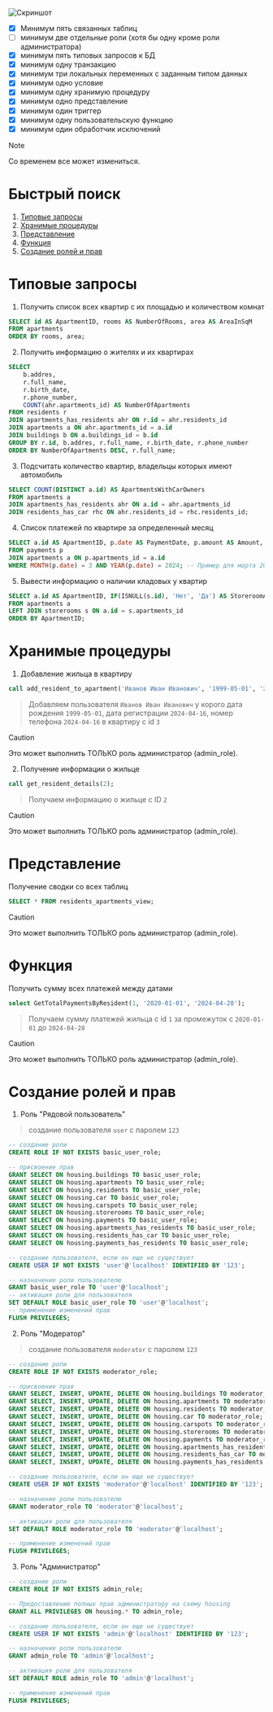 ![Скриншот](https://cdn.discordapp.com/attachments/1218231417465606184/1234164167636680814/lastvar.png?ex=662fbc73&is=662e6af3&hm=be882049cdc9abd8ac807970f7c188f195418a829334f8917701c289303bc363&)
- [x] Минимум пять связанных таблиц
- [ ] минимум две отдельные роли (хотя бы одну кроме роли администратора)
- [x] минимум пять типовых запросов к БД
- [x] минимум одну транзакцию
- [x] минимум три локальных переменных с заданным типом данных
- [x] минимум одно условие
- [x] минимум одну хранимую процедуру
- [x] минимум одно представление
- [x] минимум один триггер
- [x] минимум одну пользовательскую функцию
- [x] минимум один обработчик исключений

> [!NOTE]
> Со временем все может измениться.
>

# Быстрый поиск 
1. [Типовые запросы](https://github.com/ColinsBlares/cource_work?tab=readme-ov-file#типовые-запросы)
2. [Хранимые процедуры](https://github.com/ColinsBlares/cource_work?tab=readme-ov-file#хранимые-процедуры)
3. [Представление](https://github.com/ColinsBlares/cource_work?tab=readme-ov-file#представление)
4. [Функция](https://github.com/ColinsBlares/cource_work?tab=readme-ov-file#функция)
5. [Создание ролей и прав](https://github.com/ColinsBlares/cource_work?tab=readme-ov-file#создание-ролей-и-прав)

# Типовые запросы

1. Получить список всех квартир с их площадью и количеством комнат
```sql
SELECT id AS ApartmentID, rooms AS NumberOfRooms, area AS AreaInSqM
FROM apartments
ORDER BY rooms, area;
```

2. Получить информацию о жителях и их квартирах
```sql
SELECT 
    b.addres, 
    r.full_name, 
    r.birth_date, 
    r.phone_number,
    COUNT(ahr.apartments_id) AS NumberOfApartments
FROM residents r
JOIN apartments_has_residents ahr ON r.id = ahr.residents_id
JOIN apartments a ON ahr.apartments_id = a.id
JOIN buildings b ON a.buildings_id = b.id
GROUP BY r.id, b.addres, r.full_name, r.birth_date, r.phone_number
ORDER BY NumberOfApartments DESC, r.full_name; 

```

3. Подсчитать количество квартир, владельцы которых имеют автомобиль
```sql
SELECT COUNT(DISTINCT a.id) AS ApartmentsWithCarOwners
FROM apartments a
JOIN apartments_has_residents ahr ON a.id = ahr.apartments_id
JOIN residents_has_car rhc ON ahr.residents_id = rhc.residents_id;
```
4. Список платежей по квартире за определенный месяц
```sql
SELECT a.id AS ApartmentID, p.date AS PaymentDate, p.amount AS Amount, p.type AS PaymentType
FROM payments p
JOIN apartments a ON p.apartments_id = a.id
WHERE MONTH(p.date) = 3 AND YEAR(p.date) = 2024; -- Пример для марта 2024

```

5. Вывести информацию о наличии кладовых у квартир
```sql
SELECT a.id AS ApartmentID, IF(ISNULL(s.id), 'Нет', 'Да') AS StoreroomAvailable
FROM apartments a
LEFT JOIN storerooms s ON a.id = s.apartments_id
ORDER BY ApartmentID;
```

# Хранимые процедуры

1. Добавление жильца в квартиру
```sql
call add_resident_to_apartment('Иванов Иван Иванович', '1999-05-01', '2024-04-16', '+7999999999', 3);
```
>Добавляем пользователя ```Иванов Иван Иванович``` у корого дата рождения ```1999-05-01```, дата регистрации ```2024-04-16```, номер телефона ```2024-04-16``` в квартиру с id ```3```

> [!CAUTION]
> Это может выполнить ТОЛЬКО роль администратор (admin_role).

2. Получение информации о жильце
```sql
call get_resident_details(2);
```
>Получаем информацию о жильце с ID ```2```

> [!CAUTION]
> Это может выполнить ТОЛЬКО роль администратор (admin_role).


# Представление

Получение сводки со всех таблиц
```sql
SELECT * FROM residents_apartments_view;
```
> [!CAUTION]
> Это может выполнить ТОЛЬКО роль администратор (admin_role).


# Функция
Получить сумму всех платежей между датами
```sql
select GetTotalPaymentsByResident(1, '2020-01-01', '2024-04-28');
```
> Получаем сумму платежей жильца с id `1` за промежуток с `2020-01-01` до `2024-04-28`

> [!CAUTION]
> Это может выполнить ТОЛЬКО роль администратор (admin_role).

# Создание ролей и прав

1. Роль "Рядовой пользователь"
> создание пользователя `user` с паролем `123` 
```sql
-- создание роли
CREATE ROLE IF NOT EXISTS basic_user_role; 

-- присвоение прав
GRANT SELECT ON housing.buildings TO basic_user_role;
GRANT SELECT ON housing.apartments TO basic_user_role;
GRANT SELECT ON housing.residents TO basic_user_role;
GRANT SELECT ON housing.car TO basic_user_role;
GRANT SELECT ON housing.carspots TO basic_user_role;
GRANT SELECT ON housing.storerooms TO basic_user_role;
GRANT SELECT ON housing.payments TO basic_user_role;
GRANT SELECT ON housing.apartments_has_residents TO basic_user_role;
GRANT SELECT ON housing.residents_has_car TO basic_user_role;
GRANT SELECT ON housing.payments_has_residents TO basic_user_role;

-- создание пользователя, если он еще не существует
CREATE USER IF NOT EXISTS 'user'@'localhost' IDENTIFIED BY '123';

-- назначение роли пользователю
GRANT basic_user_role TO 'user'@'localhost';
-- активация роли для пользователя
SET DEFAULT ROLE basic_user_role TO 'user'@'localhost';
-- применение изменений прав
FLUSH PRIVILEGES;
```
2. Роль "Модератор" 
> создание пользователя `moderator` с паролем `123` 
```sql
-- создание роли
CREATE ROLE IF NOT EXISTS moderator_role; 

-- присвоение прав
GRANT SELECT, INSERT, UPDATE, DELETE ON housing.buildings TO moderator_role;
GRANT SELECT, INSERT, UPDATE, DELETE ON housing.apartments TO moderator_role;
GRANT SELECT, INSERT, UPDATE, DELETE ON housing.residents TO moderator_role;
GRANT SELECT, INSERT, UPDATE, DELETE ON housing.car TO moderator_role;
GRANT SELECT, INSERT, UPDATE, DELETE ON housing.carspots TO moderator_role;
GRANT SELECT, INSERT, UPDATE, DELETE ON housing.storerooms TO moderator_role;
GRANT SELECT, INSERT, UPDATE, DELETE ON housing.payments TO moderator_role;
GRANT SELECT, INSERT, UPDATE, DELETE ON housing.apartments_has_residents TO moderator_role;
GRANT SELECT, INSERT, UPDATE, DELETE ON housing.residents_has_car TO moderator_role;
GRANT SELECT, INSERT, UPDATE, DELETE ON housing.payments_has_residents TO moderator_role;

-- создание пользователя, если он еще не существует
CREATE USER IF NOT EXISTS 'moderator'@'localhost' IDENTIFIED BY '123';

-- назначение роли пользователю
GRANT moderator_role TO 'moderator'@'localhost';

-- активация роли для пользователя
SET DEFAULT ROLE moderator_role TO 'moderator'@'localhost';

-- применение изменений прав
FLUSH PRIVILEGES;
```
3. Роль "Администратор"
```sql
-- создание роли
CREATE ROLE IF NOT EXISTS admin_role; 

-- Предоставление полных прав администратору на схему housing
GRANT ALL PRIVILEGES ON housing.* TO admin_role;

-- создание пользователя, если он еще не существует
CREATE USER IF NOT EXISTS 'admin'@'localhost' IDENTIFIED BY '123';

-- назначение роли пользователю
GRANT admin_role TO 'admin'@'localhost';

-- активация роли для пользователя
SET DEFAULT ROLE admin_role TO 'admin'@'localhost';

-- применение изменений прав
FLUSH PRIVILEGES;
``` 
